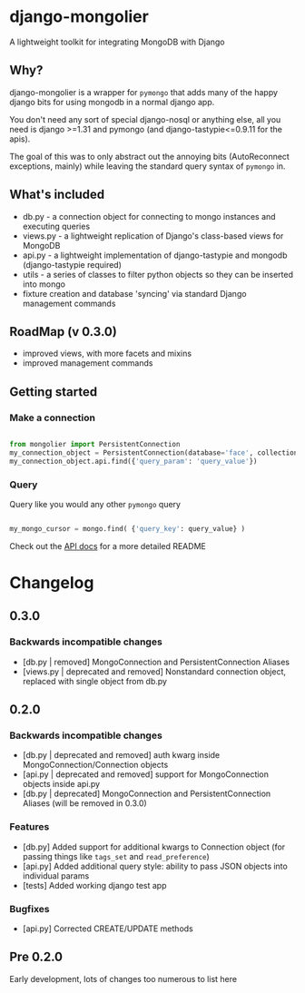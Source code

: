 # django-mongolier

A lightweight toolkit for integrating MongoDB with Django

## Why?

django-mongolier is a wrapper for `pymongo` that adds many of the happy django bits for using mongodb in a normal django app.

You don't need any sort of special django-nosql or anything else, all you need is django >=1.31 and pymongo (and django-tastypie<=0.9.11 for the apis).

The goal of this was to only abstract out the annoying bits (AutoReconnect exceptions, mainly) while leaving the standard
query syntax of `pymongo` in.

## What's included

* db.py - a connection object for connecting to mongo instances and executing queries
* views.py - a lightweight replication of Django's class-based views for MongoDB
* api.py - a lightweight implementation of django-tastypie and mongodb (django-tastypie required)
* utils - a series of classes to filter python objects so they can be inserted into mongo
* fixture creation and database 'syncing' via standard Django management commands

## RoadMap (v 0.3.0)

* improved views, with more facets and mixins
* improved management commands

## Getting started

### Make a connection

```python

from mongolier import PersistentConnection
my_connection_object = PersistentConnection(database='face', collection='palm', auth='my_user:awesome_password')
my_connection_object.api.find({'query_param': 'query_value'})

```

### Query

Query like you would any other `pymongo` query

```python

my_mongo_cursor = mongo.find( {'query_key': query_value} )

```

Check out the [API docs](http://washingtonpost.github.com/django-mongolier "API documentation") for a more detailed README


# Changelog

## 0.3.0

### Backwards incompatible changes

* [db.py | removed] MongoConnection and PersistentConnection Aliases
* [views.py | deprecated and removed] Nonstandard connection object, replaced with single object from db.py

## 0.2.0

### Backwards incompatible changes

* [db.py | deprecated and removed] auth kwarg inside MongoConnection/Connection objects
* [api.py | deprecated and removed] support for MongoConnection objects inside api.py
* [db.py | deprecated] MongoConnection and PersistentConnection Aliases (will be removed in 0.3.0)

### Features

* [db.py] Added support for additional kwargs to Connection object (for passing things like ``tags_set`` and ``read_preference``)
* [api.py] Added additional query style: ability to pass JSON objects into individual params
* [tests] Added working django test app

### Bugfixes

* [api.py] Corrected CREATE/UPDATE methods


## Pre 0.2.0

Early development, lots of changes too numerous to list here